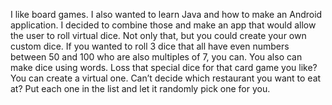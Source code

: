 I like board games. I also wanted to learn Java and how to make an Android application. I decided to combine those and make an app that would allow the user to roll virtual dice. Not only that, but you could create your own custom dice. If you wanted to roll 3 dice that all have even numbers between 50 and 100 who are also multiples of 7, you can. You also can make dice using words. Loss that special dice for that card game you like? You can create a virtual one. Can’t decide which restaurant you want to eat at? Put each one in the list and let it randomly pick one for you.
